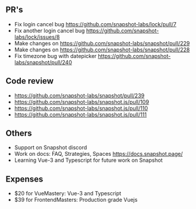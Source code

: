 ## PR's
- Fix login cancel bug https://github.com/snapshot-labs/lock/pull/7
- Fix another login cancel bug https://github.com/snapshot-labs/lock/issues/8
- Make changes on https://github.com/snapshot-labs/snapshot/pull/229
- Make changes on https://github.com/snapshot-labs/snapshot/pull/228
- Fix timezone bug with datepicker https://github.com/snapshot-labs/snapshot/pull/240

## Code review
- https://github.com/snapshot-labs/snapshot/pull/239
- https://github.com/snapshot-labs/snapshot.js/pull/109
- https://github.com/snapshot-labs/snapshot.js/pull/110
- https://github.com/snapshot-labs/snapshot.js/pull/111

## Others
- Support on Snapshot discord
- Work on docs: FAQ, Strategies, Spaces https://docs.snapshot.page/
- Learning Vue-3 and Typescript for future work on Snapshot

## Expenses
- $20 for VueMastery: Vue-3 and Typescript
- $39 for FrontendMasters: Production grade Vuejs
